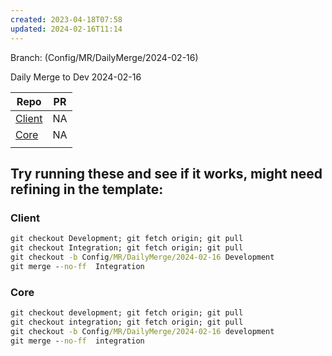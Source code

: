 ```yaml
---
created: 2023-04-18T07:58
updated: 2024-02-16T11:14
---
```

Branch: (Config/MR/DailyMerge/2024-02-16)

Daily Merge to Dev 2024-02-16


| Repo | PR |
| ---- | ---- |
| [Client](https://dev.azure.com/MiXTelematics/DeviceIntegration/_git/MiX.DeviceConfig/pullrequestcreate?sourceRef=Integration&targetRef=Development&sourceRepositoryId=8812dade-4c8a-4218-ba13-9c7c4eaaa996&targetRepositoryId=8812dade-4c8a-4218-ba13-9c7c4eaaa996) | NA |
| [Core](https://dev.azure.com/MiXTelematics/DeviceIntegration/_git/MiX.DeviceIntegration.Core/pullrequestcreate?sourceRef=integration&targetRef=development&sourceRepositoryId=40eeca32-3a77-4551-91a0-402d4c96d679&targetRepositoryId=40eeca32-3a77-4551-91a0-402d4c96d679) | NA |
|  |  |


## Try running these and see if it works, might need refining in the template:

### Client

``` cmd
git checkout Development; git fetch origin; git pull
git checkout Integration; git fetch origin; git pull
git checkout -b Config/MR/DailyMerge/2024-02-16 Development
git merge --no-ff  Integration
```

### Core

``` cmd
git checkout development; git fetch origin; git pull
git checkout integration; git fetch origin; git pull
git checkout -b Config/MR/DailyMerge/2024-02-16 development
git merge --no-ff  integration
```

